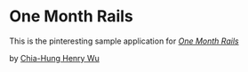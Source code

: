 # One Month Rails
This is the pinteresting sample application for 
[*One Month Rails*](http://onemonthrails.com)

by [Chia-Hung Henry Wu](www.drhenrywu.com)